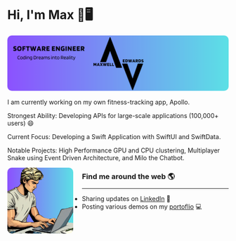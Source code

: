 # Hi, I'm Max 👋🖥️

<!-- ![banner](./images/banner.png) -->

<img src="./images/banner.png" alt="banner that says Maxwell Edwards - Software Engineer" style="border-radius: 10px;">

I am currently working on my own fitness-tracking app, Apollo.

Strongest Ability: Developing APIs for large-scale applications (100,000+ users) 😄

Current Focus: Developing a Swift Application with SwiftUI and SwiftData.

Notable Projects: High Performance GPU and CPU clustering, Multiplayer Snake using Event Driven Architecture, and Milo the Chatbot.

<a href="https://maxedwards.io/"><img align="left" height="150" src="./images/blonde-programmer.png" style="max-width: 100%; display: inline-block; margin-right: 20px; border-radius: 10px;"></a>

### Find me around the web 🌎

<hr style="margin-top:-5px; margin-bottom: 5px;">

- Sharing updates on [LinkedIn](https://linkedin.com/in/maxwell-edwards20/) 💼
- Posting various demos on my [portoflio](https://maxedwards.io) 💻
